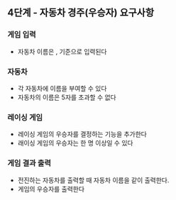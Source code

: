 ## 4단계 - 자동차 경주(우승자) 요구사항

### 게임 입력
- 자동차 이름은 , 기준으로 입력된다

### 자동차
- 각 자동차에 이름을 부여할 수 있다
- 자동차의 이름은 5자를 초과할 수 없다

### 레이싱 게임
- 레이싱 게임의 우승자를 결정하는 기능을 추가한다
- 래이싱 게임의 우승자는 한 명 이상일 수 있다

### 게임 결과 출력
- 전진하는 자동차를 출력할 때 자동차 이름을 같이 출력한다.
- 게임의 우승자를 출력한다